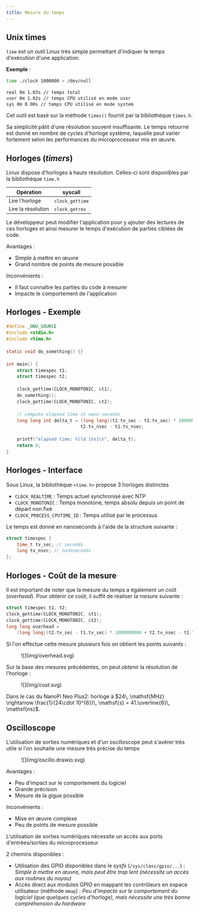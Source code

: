 ```yaml
---
title: Mesure du temps
---
```


## Unix times

`time` est un outil Linux très simple permettant d'indiquer le temps d'exécution
d'une application.

**Exemple** :

```bash
time ./clock 1000000 > /dev/null
```

```text
real 0m 1.03s // temps total
user 0m 1.02s // temps CPU utilisé en mode user
sys 0m 0.00s // temps CPU utilisé en mode system
```

Cet outil est basé sur la méthode `times()` fournit par la bibliothèque
`times.h`.

Sa simplicité pâtit d'une résolution souvent insuffisante. Le temps retourné est
donné en nombre de cycles d'horloge système, laquelle peut varier fortement
selon les performances du microprocesseur mis en œuvre.

## Horloges (_timers_)

Linux dispose d'horloges à haute résolution. Celles-ci sont disponibles par la
bibliothèque `time.h`

| Opération          | syscall         |
|--------------------|-----------------|
| Lire l'horloge     | `clock_gettime` |
| Lire la résolution | `clock_getres`  |

Le développeur peut modifier l'application pour y ajouter des lectures de ces
horloges et ainsi mesurer le temps d'exécution de parties ciblées de code.

Avantages :

- Simple à mettre en œuvre
- Grand nombre de points de mesure possible

Inconvénients :

- Il faut connaître les parties du code à mesurer
- Impacte le comportement de l'application

## Horloges - Exemple

```c
#define _GNU_SOURCE
#include <stdio.h>
#include <time.h>

static void do_something() {}

int main() {
    struct timespec t1;
    struct timespec t2;

    clock_gettime(CLOCK_MONOTONIC, &t1);
    do_something();
    clock_gettime(CLOCK_MONOTONIC, &t2);

    // compute elapsed time in nano-seconds
    long long int delta_t = (long long)(t2.tv_sec - t1.tv_sec) * 1000000000 +
                            t2.tv_nsec - t1.tv_nsec;

    printf("elapsed time: %lld [ns]\n", delta_t);
    return 0;
}
```

## Horloges - Interface

Sous Linux, la bibliothèque `<time.h>` propose 3 horloges distinctes

- `CLOCK_REALTIME` : Temps actuel synchronisé avec NTP
- `CLOCK_MONOTONIC` : Temps monotone, temps absolu depuis un point de départ non fixé
- `CLOCK_PROCESS_CPUTIME_ID` : Temps utilisé par le processus
 
Le temps est donné en nanoseconds à l'aide de la structure suivante :

```c
struct timespec {
    time_t tv_sec; // seconds
    long tv_nsec; // nanoseconds
};
```

## Horloges - Coût de la mesure

Il est important de noter que la mesure du temps a également un coût
(_overhead_). Pour obtenir ce coût, il suffit de réaliser la mesure suivante :


```c
struct timespec t1, t2;
clock_gettime(CLOCK_MONOTONIC, &t1);
clock_gettime(CLOCK_MONOTONIC, &t2);
long long overhead =
    (long long)(t2.tv_sec - t1.tv_sec) * 1000000000 + t2.tv_nsec - t1.tv_nsec;
```

Si l'on effectue cette mesure plusieurs fois on obtient les points suivants :

<figure markdown>
![](img/overhead.svg)
</figure>


Sur la base des mesures précédentes, on peut obtenir la résolution de
l'horloge :

<figure markdown>
![](img/cost.svg)
</figure>

Dans le cas du NanoPi Neo Plus2: horloge à $24\, \mathsf{MHz} \rightarrow \frac{1}{24\cdot 10^{6}}\, \mathsf{s} = 41.\overline{6}\, \mathsf{ns}$.

## Oscilloscope

L'utilisation de sorties numériques et d'un oscilloscope peut s'avérer très utile
si l'on souhaite une mesure très précise du temps

<figure markdown>
![](img/oscillo.drawio.svg)
</figure>

Avantages :

- Peu d'impact sur le comportement du logiciel
- Grande précision
- Mesure de la gigue possible

Inconvénients :

- Mise en œuvre complexe
- Peu de points de mesure possible

L'utilisation de sorties numériques nécessite un accès aux ports
d'entrées/sorties du microprocesseur

2 chemins disponibles :

- Utilisation des GPIO disponibles dans le _sysfs_ (`/sys/class/gpio/...`) :
  _Simple à mettre en œuvre, mais peut être trop lent (nécessite un accès aux
  routines du noyau)_
- Accès direct aux modules GPIO en mappant les contrôleurs en espace utilisateur
  (méthode `mmap`) : _Peu d'impacte sur le comportement du logiciel (que quelques cycles d'horloge),
  mais nécessite une très bonne compréhension du hardware_